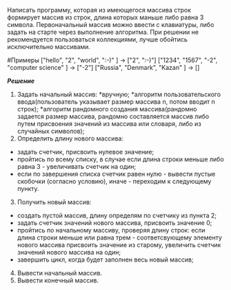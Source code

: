 
Написать программу, которая из имеющегося массива строк формирует массив из строк, длина которых маньше либо равна 3 символа. Первоначальный массив можно ввести с клавиатуры, либо задать на старте через выполнение алгоритма. При решении не рекомендуется пользоваться коллекциями, лучше обойтись исключительно массивами.

#Примеры
["hello", "2", "world", ":-)" ] -> ["2", ":-)"]
["1234", "1567", "-2", "computer science" ] -> ["-2"]
["Russia", "Denmark", "Kazan" ] -> []

**_Решение_**
1. Задать начальный массив:
*вручную;
*алгоритм пользовательского ввода(пользователь указывает размер массива n, потом вводит n строк);
*алгоритм рандомного создания массива(рандомно задается размер массива, рандомно составляется массив либо путем присвоения значений из массива или словаря, либо из случайных символов);
2. Определить длину нового массива:
* задать счетчик, присвоить нулевое значение;
* пройтись по всему списку, в случае если длина строки меньше либо равна 3 - увеличивать счетчик на один;
* если по завершения списка счетчик равен нулю - вывести пустые скобочки (согласно условию), иначе - переходим к следующему пункту.
3. Получить новый массив:
* создать пустой массив, длину определям по счетчику из пункта 2;
* задать счетчик значений нового массива, присвоить значение 0;
* пройтись по начальному массиву, проверяя длину строк: если длина строки меньше или равна трем - соответсвующему элементу нового массива присвоить значение из старому, увеличить счетчик значений нового массива на один;
* завершить цикл, когда будет заполнен весь новый массив; 
4. Вывести начальный массив.
5. Вывести конечный массив.